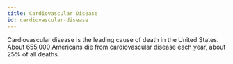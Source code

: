 ```yaml
---
title: Cardiovascular Disease
id: cardiovascular-disease
---
```

Cardiovascular disease is the leading cause of death in the United States. About 655,000 Americans die from cardiovascular disease each year, about 25% of all deaths.
